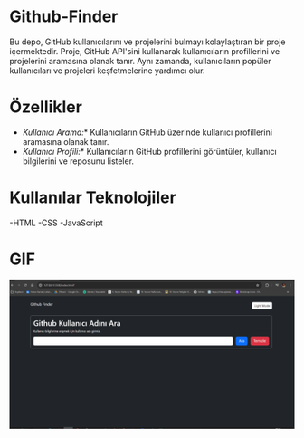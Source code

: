 # Github-Finder
Bu depo, GitHub kullanıcılarını ve projelerini bulmayı kolaylaştıran bir proje içermektedir. Proje, GitHub API'sini kullanarak kullanıcıların profillerini ve projelerini aramasına olanak tanır. Aynı zamanda, kullanıcıların popüler kullanıcıları ve projeleri keşfetmelerine yardımcı olur.

# Özellikler 
- *Kullanıcı Arama:** Kullanıcıların GitHub üzerinde kullanıcı profillerini aramasına olanak tanır.
- *Kullanıcı Profili:** Kullanıcıların GitHub profillerini görüntüler, kullanıcı bilgilerini ve reposunu listeler.

# Kullanılar Teknolojiler
-HTML
-CSS
-JavaScript

# GIF
![](images/githubfinder.gif)

